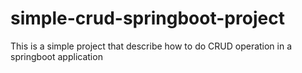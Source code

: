 # simple-crud-springboot-project
This is a simple project that describe how to do CRUD operation in a springboot application

